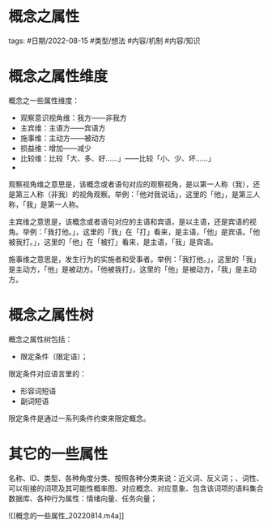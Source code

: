 # 概念之属性


tags: #日期/2022-08-15 #类型/想法 #内容/机制 #内容/知识 

# 概念之属性维度

概念之一些属性维度：

- 观察意识视角维：我方——非我方
- 主宾维：主语方——宾语方
- 施事维：主动方——被动方
- 损益维：增加——减少
- 比较维：比较「大、多、好……」——比较「小、少、坏……」
- 


观察视角维之意思是，该概念或者语句对应的观察视角，是以第一人称（我），还是第三人称（非我）的视角观察。举例：「他对我说话」，这里的「他」，是第三人称，「我」是第一人称。

主宾维之意思是，该概念或者语句对应的主语和宾语，是以主语，还是宾语的视角。举例：「我打他。」，这里的「我」在「打」看来，是主语，「他」是宾语。「他被我打。」，这里的「他」在「被打」看来，是主语，「我」是宾语。

施事维之意思是，发生行为的实施者和受事者。举例：「我打他。」，这里的「我」是主动方，「他」是被动方。「他被我打」，这里的「他」是被动方，「我」是主动方。

# 概念之属性树

概念之属性树包括：

- 限定条件（限定语）；



限定条件对应语言里的：

- 形容词短语
- 副词短语



限定条件是通过一系列条件约束来限定概念。



# 其它的一些属性

名称、ID、类型、各种角度分类、按照各种分类来说：近义词、反义词；、词性、可以衔接的词项及其可能性概率图、对应概念、对应意象、包含该词项的语料集合数据库、各种行为属性：情绪向量、任务向量；







![[概念的一些属性_20220814.m4a]]